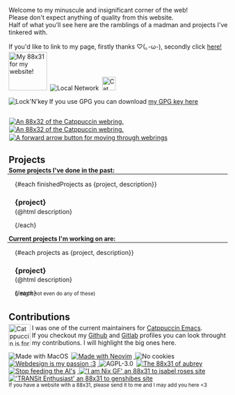 <script>
    import {finishedProjects, projects} from '$lib/contentData.js';

    import CatppuccinWebring from '$lib/assets/88x31/ctp_webring.webp';
    import WebringBack from '$lib/assets/webring_back.webp';
    import WebringForward from '$lib/assets/webring_forward.webp';

    import Me from '$lib/assets/88x31/garfunkles-space.webp';
    import Neovim from '$lib/assets/88x31/made_with_neovim.gif';
    import Mac from '$lib/assets/88x31/made_with_mac.gif';
    import Cookies from '$lib/assets/88x31/nocookie.gif';
    import Webdesign from '$lib/assets/88x31/webdesign.gif';
    import Catppuccin from '$lib/assets/catppuccin_is_for_sex_havers.png';
    import Cat from '$lib/assets/88x31/cat.gif';
    import LocalNetwork from '$lib/assets/88x31/local_network.gif';
    import LockNKey from '$lib/assets/retro-os-icons/keys3.png';
    import AGPL from '$lib/assets/88x31/agplv3.gif';
    import AI from '$lib/assets/88x31/stop_feeding_ai.webp';
</script>

Welcome to my minuscule and insignificant corner of the web!<br>
Please don't expect anything of quality from this website.<br>
Half of what you'll see here are the ramblings of a madman and projects I've tinkered with.

If you'd like to link to my page, firstly thanks ♡(｡-ω-), secondly click [here!](/blog/link-me)

<div style="margin-top: -0.8em;">

<img src={Me} alt="My 88x31 for my website!" style="width: 88px">
<img src={LocalNetwork} alt="Local Network">
<a href="https://www.youtube.com/watch?v=u0-szsoiWcQ" target="_blank" rel="noopener noreferrer">
    <img src={Cat} height=31vh alt="Cat" title="Meow">
</a>

</div>

<div style="display: flex; align-items: center;">

<a href="/public_key.gpg" download="Garfunkles/Names GPG key.gpg">
    <img src={LockNKey} alt="Lock'N'key" title="GPG" style="float: left;">
</a>

<p>If you use GPG you can download <a href="/public_key.gpg" title="GPG Download" download="Garfunkles/Names GPG key.gpg">my GPG key here</a></p>

</div>

<span class="webring"><a href="https://ctp-webr.ing/garfunkles.space/previous"><img src={WebringBack} alt="An 88x32 of the Catppuccin webring."></a><a href="https://ctp-webr.ing/"><img src={CatppuccinWebring} alt="An 88x32 of the Catppuccin webring."></a><a href="https://ctp-webr.ing/garfunkles.space/next"><img src={WebringForward} alt="A forward arrow button for moving through webrings"></a></span>

## Projects

<div style="margin-top: -1em;">

**Some projects I've done in the past:**

<hr>

<div style="padding-left: 1em;">

{#each finishedProjects as {project, description}}

### {project}

<div style="margin-top: -1em;">

{@html description}

</div>

{/each}

</div>

**Current projects I'm working on are:**

<hr>

<div style="padding-left: 1em;">

{#each projects as {project, description}}

### {project}

<div style="margin-top: -1em;">

{@html description}

</div>
{/each}

<div style="margin-top: -1em; padding-bottom: 5px;">
<sub>(I might not even do any of these)</sub>
</div>

</div>

## Contributions

<div style="margin-top: -1em;">

<img src="{Catppuccin}" alt="Catppuccin is for sex havers" title="This statement is entirely true and has been fact checked by true American patriots" height="50vh" style="float: left;">

<p>I was one of the current maintainers for <a href="https://github.com/catppuccin/emacs">Catppuccin Emacs</a>.<br>
If you checkout my <a href="https://github.com/NamesCode">Github</a> and <a href="https://gitlab.com/NamesCode">Gitlab</a> profiles you can look throught my contributions. I will highlight the big ones here.</p>

</div>

<img src="{Mac}" alt="Made with MacOS" title="UNIX > DOS">
<a href="https://neovim.io" target="_blank" rel="noopener noreferrer" title="The best code editor">
  <img src="{Neovim}" alt="Made with Neovim">
</a>
<img src="{Cookies}" alt="No cookies">
<a href="https://neocities.org" target="_blank" rel="noopener noreferrer">
  <img src="{Webdesign}" alt="Webdesign is my passion :3"  title="Make a damn website please!!">
</a>
<img src="{AGPL}" alt="AGPL-3.0" title="This website is licensed under AGPL-3.0">
<a href="https://aubrey.pet/" target="_blank" rel="noopener noreferrer">
  <img src="https://aubrey.pet/buttons/aubreyrs.png" alt="The 88x31 of aubrey"/>
</a>
<a href="https://www.cyberciti.biz/web-developer/block-openai-bard-bing-ai-crawler-bots-using-robots-txt-file/" target="_blank" rel="noopener noreferrer">
  <img src="{AI}" alt="Stop feeding the AI's" title="Only AI's you should feed is your own (or maybe an opensource one using licensable materials)">
</a>
<a href="https://isabelroses.com/" target="_blank" rel="noopener noreferrer">
  <img src="https://isabelroses.com/2004/me.gif" alt="'I am Nix GF' an 88x31 to isabel roses site">
</a>
<a href="https://genshibe.ca/" target="_blank" rel="noopener noreferrer">
  <img src="https://genshibe.ca/assets/button.png" alt="'TRANSit Enthusiast' an 88x31 to genshibes site">
</a>
<br>
<sub>If you have a website with a 88x31, please send it to me and I may add you here &lt3</sub>

</div>

<style>
hr {
margin-top: -1em;
margin-left: -0.2em
}
img {
    padding-right: 0.25em;
}
.webring img {
    padding: 0.05rem;
}
</style>
